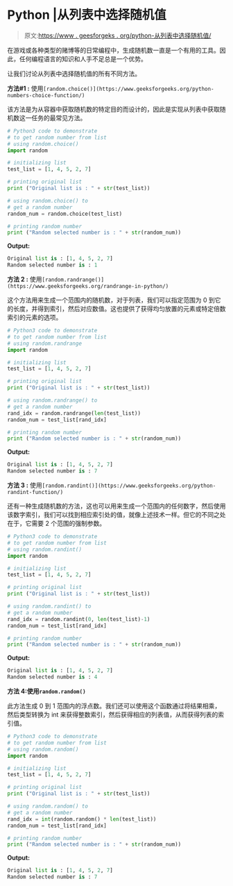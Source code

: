 # Python |从列表中选择随机值

> 原文:[https://www . geesforgeks . org/python-从列表中选择随机值/](https://www.geeksforgeeks.org/python-select-random-value-from-a-list/)

在游戏或各种类型的赌博等的日常编程中，生成随机数一直是一个有用的工具。因此，任何编程语言的知识和人手不足总是一个优势。

让我们讨论从列表中选择随机值的所有不同方法。

**方法#1 :** 使用`[random.choice()](https://www.geeksforgeeks.org/python-numbers-choice-function/)`

该方法是为从容器中获取随机数的特定目的而设计的，因此是实现从列表中获取随机数这一任务的最常见方法。

```py
# Python3 code to demonstrate 
# to get random number from list
# using random.choice()
import random

# initializing list 
test_list = [1, 4, 5, 2, 7]

# printing original list 
print ("Original list is : " + str(test_list))

# using random.choice() to 
# get a random number 
random_num = random.choice(test_list)

# printing random number
print ("Random selected number is : " + str(random_num))
```

**Output:**

```py
Original list is : [1, 4, 5, 2, 7]
Random selected number is : 1

```

**方法 2 :** 使用`[random.randrange()](https://www.geeksforgeeks.org/randrange-in-python/)`

这个方法用来生成一个范围内的随机数，对于列表，我们可以指定范围为 0 到它的长度，并得到索引，然后对应数值。这也提供了获得均匀放置的元素或特定倍数索引的元素的选项。

```py
# Python3 code to demonstrate 
# to get random number from list
# using random.randrange
import random

# initializing list 
test_list = [1, 4, 5, 2, 7]

# printing original list 
print ("Original list is : " + str(test_list))

# using random.randrange() to 
# get a random number 
rand_idx = random.randrange(len(test_list))
random_num = test_list[rand_idx]

# printing random number
print ("Random selected number is : " + str(random_num))
```

**Output:**

```py
Original list is : [1, 4, 5, 2, 7]
Random selected number is : 7

```

**方法 3 :** 使用`[random.randint()](https://www.geeksforgeeks.org/python-randint-function/)`

还有一种生成随机数的方法，这也可以用来生成一个范围内的任何数字，然后使用该数字索引，我们可以找到相应索引处的值，就像上述技术一样。但它的不同之处在于，它需要 2 个范围的强制参数。

```py
# Python3 code to demonstrate 
# to get random number from list
# using random.randint()
import random

# initializing list 
test_list = [1, 4, 5, 2, 7]

# printing original list 
print ("Original list is : " + str(test_list))

# using random.randint() to 
# get a random number 
rand_idx = random.randint(0, len(test_list)-1)
random_num = test_list[rand_idx]

# printing random number
print ("Random selected number is : " + str(random_num))
```

**Output:**

```py
Original list is : [1, 4, 5, 2, 7]
Random selected number is : 4

```

**方法 4:使用`random.random()`**

此方法生成 0 到 1 范围内的浮点数。我们还可以使用这个函数通过将结果相乘，然后类型转换为 int 来获得整数索引，然后获得相应的列表值，从而获得列表的索引值。

```py
# Python3 code to demonstrate 
# to get random number from list
# using random.random()
import random

# initializing list 
test_list = [1, 4, 5, 2, 7]

# printing original list 
print ("Original list is : " + str(test_list))

# using random.random() to 
# get a random number 
rand_idx = int(random.random() * len(test_list))
random_num = test_list[rand_idx]

# printing random number
print ("Random selected number is : " + str(random_num))
```

**Output:**

```py
Original list is : [1, 4, 5, 2, 7]
Random selected number is : 7

```